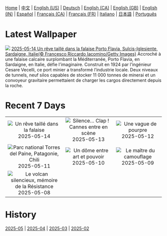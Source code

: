 [Home](../README.md) | [中文](zh-CN.md) | [English (US)](en-US.md) | [Deutsch](de-DE.md) | [English (CA)](en-CA.md) | [English (GB)](en-GB.md) | [English (IN)](en-IN.md) | [Español](es-ES.md) | [Français (CA)](fr-CA.md) | [Français (FR)](fr-FR.md) | [Italiano](it-IT.md) | [日本語](ja-JP.md) | [Português](pt-BR.md)

# Latest Wallpaper
![](https://www.bing.com/th?id=OHR.SardiniaFlavia_FR-FR6461309996_UHD.jpg)
[2025-05-14 Un rêve taillé dans la falaise Porto Flavia, Sulcis-Iglesiente, Sardaigne, Italie(© Francesco Riccardo Iacomino/Getty Images)](https://www.bing.com/th?id=OHR.SardiniaFlavia_FR-FR6461309996_UHD.jpg)
Accroché à une falaise calcaire surplombant la Méditerranée, Porto Flavia, en Sardaigne, en Italie, défie l’imaginaire. Construit en 1924 par l’ingénieur Cesare Vecelli, ce port minier a transformé l’industrie locale. Deux niveaux de tunnels, neuf silos capables de stocker 11 000 tonnes de minerai et un convoyeur gravitaire permettaient de charger les cargos directement depuis la roche.

# Recent 7 Days
|  |  |  |
|:---:|:---:|:---:|
| ![](https://www.bing.com/th?id=OHR.SardiniaFlavia_FR-FR6461309996_400x240.jpg "Un rêve taillé dans la falaise") 2025-05-14 | ![](https://www.bing.com/th?id=OHR.CannesFilmFestival_FR-FR6520718255_400x240.jpg "Silence… Clap ! Cannes entre en scène") 2025-05-13 | ![](https://www.bing.com/th?id=OHR.IrisGarden_FR-FR6726071094_400x240.jpg "Une vague de pourpre") 2025-05-12 |
| ![](https://www.bing.com/th?id=OHR.TorresChile_FR-FR7071695988_400x240.jpg "Parc national Torres del Paine, Patagonie, Chili") 2025-05-11 | ![](https://www.bing.com/th?id=OHR.MinnesotaRotunda_FR-FR7400861841_400x240.jpg "Un dôme entre art et pouvoir") 2025-05-10 | ![](https://www.bing.com/th?id=OHR.CuteChameleon_FR-FR7690747856_400x240.jpg "Le maître du camouflage") 2025-05-09 |
| ![](https://www.bing.com/th?id=OHR.VictoryDay_FR-FR8101939030_400x240.jpg "Le volcan silencieux, mémoire de la Résistance") 2025-05-08 |  |  |

# History
[2025-05](../archives/wallpaper/fr-FR/w_2025_05.md) | [2025-04](../archives/wallpaper/fr-FR/w_2025_04.md) | [2025-03](../archives/wallpaper/fr-FR/w_2025_03.md) | [2025-02](../archives/wallpaper/fr-FR/w_2025_02.md)
